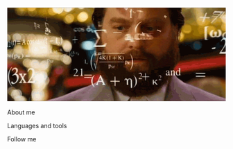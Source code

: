 ![Header](https://github.com/SergioKramer/SergioKramer/blob/main/assets/datas_ez2C6sq.gif)

About me

Languages and tools

Follow me

